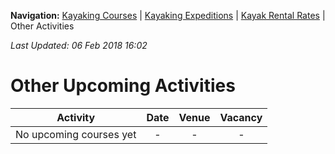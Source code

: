 **Navigation:** [Kayaking Courses](index) &#124; [Kayaking Expeditions](expedition) &#124; [Kayak Rental Rates](rental) &#124; Other Activities

_Last Updated: 06 Feb 2018 16:02_
# Other Upcoming Activities

Activity | Date | Venue | Vacancy
:---:|:---:|:---:|:---:
No upcoming courses yet|-|-|-

